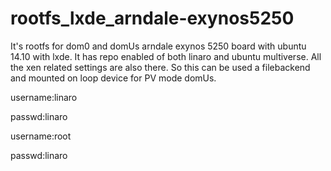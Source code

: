 # rootfs_lxde_arndale-exynos5250
It's rootfs for dom0 and domUs arndale exynos 5250 board with ubuntu 14.10 with lxde. It has repo enabled of both linaro and ubuntu multiverse. All the xen related settings are also there. So this can be used a filebackend and mounted on loop device for PV mode domUs.

username:linaro

passwd:linaro



username:root

passwd:linaro
